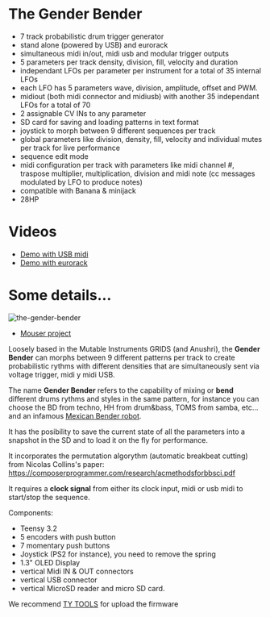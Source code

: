 # The Gender Bender

* 7 track probabilistic drum trigger generator
* stand alone (powered by USB) and eurorack
* simultaneous midi in/out, midi usb and modular trigger outputs
* 5 parameters per track density, division, fill, velocity and duration
* independant LFOs per parameter per instrument for a total of 35 internal LFOs
* each LFO has 5 parameters wave, division, amplitude, offset and PWM.
* midiout (both midi connector and midiusb) with another 35 independant LFOs for a total of 70
* 2 assignable CV INs to any parameter
* SD card for saving and loading patterns in text format
* joystick to morph between 9 different sequences per track
* global parameters like division, density, fill, velocity and individual mutes per track for live performance
* sequence edit mode
* midi configuration per track with parameters like midi channel #, traspose multiplier, multiplication, division and midi note (cc messages modulated by LFO to produce notes)
* compatible with Banana & minijack
* 28HP

# Videos

* [Demo with USB midi](https://www.youtube.com/watch?v=14ep21vwbiA)
* [Demo with eurorack](https://www.youtube.com/watch?v=5kgbRU3wxxo)

# Some details...

![the-gender-bender](https://user-images.githubusercontent.com/6823868/29998083-3386c7a6-9022-11e7-9b96-6b8f59b2f1cc.jpg)

- [Mouser project](https://www.mouser.es/ProjectManager/ProjectDetail.aspx?State=EDIT&ProjectGUID=648036c1-8d6a-4717-aa2b-a728f60b2be2)

Loosely based in the Mutable Instruments GRIDS (and Anushri), the __Gender Bender__ can morphs between 9 different patterns per track to create probabilistic rythms with different densities that are simultaneously sent via voltage trigger, midi y midi USB.

The name __Gender Bender__ refers to the capability of mixing or __bend__ different drums rythms and styles in the same pattern, for instance you can choose the BD from techno, HH from drum&bass, TOMS from samba, etc... and an infamous [Mexican Bender robot](https://en.wikipedia.org/wiki/Bender_(Futurama)).

It has the posibility to save the current state of all the parameters into a snapshot in the SD and to load it on the fly for performance.

It incorporates the permutation algorythm (automatic breakbeat
cutting) from Nicolas Collins's paper:
https://composerprogrammer.com/research/acmethodsforbbsci.pdf

It requires a __clock signal__ from either its clock input, midi or usb midi to start/stop the sequence.

Components:
* Teensy 3.2
* 5 encoders with push button
* 7 momentary push buttons
* Joystick (PS2 for instance), you need to remove the spring
* 1.3" OLED Display
* vertical Midi IN & OUT connectors
* vertical USB connector
* vertical MicroSD reader and micro SD card.

We recommend [TY TOOLS](http://neodd.com/tytools) for upload the firmware
